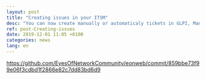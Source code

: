 ```yaml
---
layout: post
title: "Creating issues in your ITSM"
desc: "You can now create manually or automaticaly tickets in GLPI, Mantis, etc when you have some trouble with a nagios Service. You can create your own REST or SOAP call with the eonweb toolbox ITSM module."
ref: post-Creating-issues
date: 2019-12-01 11:05 +0100
categories: news
lang: en
---
```

https://github.com/EyesOfNetworkCommunity/eonweb/commit/859bbe73f99e06f3cdbd1f2866e82c7dd83bd6d9